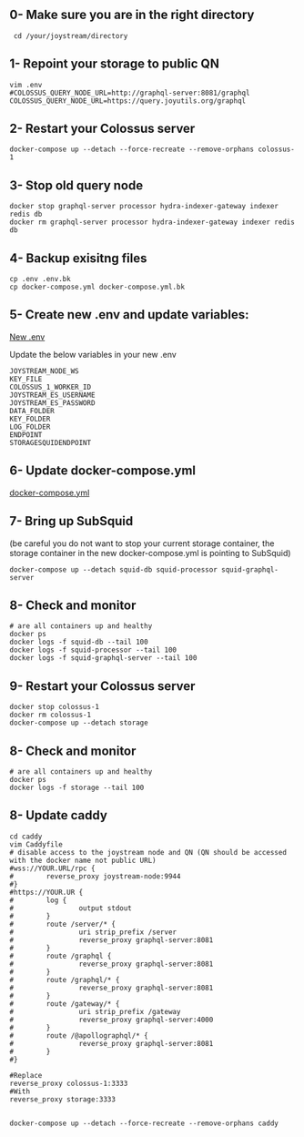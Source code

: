 ## 0- Make sure you are in the right directory 
```
 cd /your/joystream/directory
```

## 1- Repoint your storage to public QN

```
vim .env
#COLOSSUS_QUERY_NODE_URL=http://graphql-server:8081/graphql
COLOSSUS_QUERY_NODE_URL=https://query.joyutils.org/graphql
```

## 2- Restart your Colossus server 
```
docker-compose up --detach --force-recreate --remove-orphans colossus-1
```

## 3- Stop old query node 

```
docker stop graphql-server processor hydra-indexer-gateway indexer redis db
docker rm graphql-server processor hydra-indexer-gateway indexer redis db
```

## 4- Backup exisitng files 
```
cp .env .env.bk
cp docker-compose.yml docker-compose.yml.bk
```

## 5- Create new .env and update variables:
[New .env](./.env)

Update the below variables in your new .env

```
JOYSTREAM_NODE_WS
KEY_FILE
COLOSSUS_1_WORKER_ID
JOYSTREAM_ES_USERNAME
JOYSTREAM_ES_PASSWORD
DATA_FOLDER
KEY_FOLDER
LOG_FOLDER
ENDPOINT
STORAGESQUIDENDPOINT
```

## 6- Update docker-compose.yml 

[docker-compose.yml](./docker-compose.yml)

## 7- Bring up SubSquid 

(be careful you do not want to stop your current storage container, the storage container in the new docker-compose.yml is pointing to SubSquid)
```
docker-compose up --detach squid-db squid-processor squid-graphql-server
```
## 8- Check and monitor 
```
# are all containers up and healthy
docker ps
docker logs -f squid-db --tail 100
docker logs -f squid-processor --tail 100
docker logs -f squid-graphql-server --tail 100
```


## 9- Restart your Colossus server 
```
docker stop colossus-1
docker rm colossus-1
docker-compose up --detach storage
```

## 8- Check and monitor 
```
# are all containers up and healthy
docker ps
docker logs -f storage --tail 100
```

## 8- Update caddy

```
cd caddy
vim Caddyfile
# disable access to the joystream node and QN (QN should be accessed with the docker name not public URL)
#wss://YOUR.URL/rpc {
#        reverse_proxy joystream-node:9944
#}
#https://YOUR.UR {
#        log {
#                output stdout
#        }
#        route /server/* {
#                uri strip_prefix /server
#                reverse_proxy graphql-server:8081
#        }
#        route /graphql {
#                reverse_proxy graphql-server:8081
#        }
#        route /graphql/* {
#                reverse_proxy graphql-server:8081
#        }
#        route /gateway/* {
#                uri strip_prefix /gateway
#                reverse_proxy graphql-server:4000
#        }
#        route /@apollographql/* {
#                reverse_proxy graphql-server:8081
#        }
#}

#Replace 
reverse_proxy colossus-1:3333
#With
reverse_proxy storage:3333


docker-compose up --detach --force-recreate --remove-orphans caddy
```
